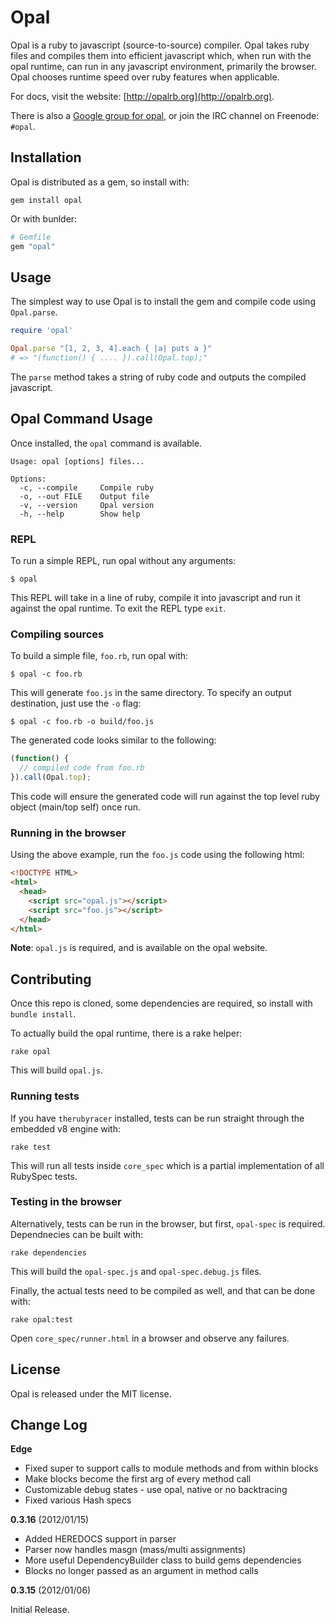 # Opal

Opal is a ruby to javascript (source-to-source) compiler. Opal takes
ruby files and compiles them into efficient javascript which, when run
with the opal runtime, can run in any javascript environment, primarily
the browser. Opal chooses runtime speed over ruby features when
applicable.

For docs, visit the website: [http://opalrb.org](http://opalrb.org).

There is also a [Google group for opal](https://groups.google.com/forum/#!forum/opalrb), or
join the IRC channel on Freenode: `#opal`.

## Installation

Opal is distributed as a gem, so install with:

```
gem install opal
```

Or with bunlder:

``` ruby
# Gemfile
gem "opal"
```

## Usage

The simplest way to use Opal is to install the gem and compile code using `Opal.parse`.

```ruby
require 'opal'

Opal.parse "[1, 2, 3, 4].each { |a| puts a }"
# => "(function() { .... }).call(Opal.top);"
```

The `parse` method takes a string of ruby code and outputs the compiled javascript.

## Opal Command Usage

Once installed, the `opal` command is available.

    Usage: opal [options] files...

    Options:
      -c, --compile     Compile ruby
      -o, --out FILE    Output file
      -v, --version     Opal version
      -h, --help        Show help

### REPL

To run a simple REPL, run opal without any arguments:

    $ opal

This REPL will take in a line of ruby, compile it into javascript and
run it against the opal runtime. To exit the REPL type `exit`.

### Compiling sources

To build a simple file, `foo.rb`, run opal with:

    $ opal -c foo.rb

This will generate `foo.js` in the same directory. To specify an output
destination, just use the `-o` flag:

    $ opal -c foo.rb -o build/foo.js

The generated code looks similar to the following:

``` js
(function() {
  // compiled code from foo.rb
}).call(Opal.top);
```

This code will ensure the generated code will run against the top level
ruby object (main/top self) once run.

### Running in the browser

Using the above example, run the `foo.js` code using the following html:

``` html
<!DOCTYPE HTML>
<html>
  <head>
    <script src="opal.js"></script>
    <script src="foo.js"></script>
  </head>
</html>
```

**Note**: `opal.js` is required, and is available on the opal website.

## Contributing

Once this repo is cloned, some dependencies are required, so install
with `bundle install`.

To actually build the opal runtime, there is a rake helper:

    rake opal

This will build `opal.js`.

### Running tests

If you have `therubyracer` installed, tests can be run straight through
the embedded v8 engine with:

    rake test

This will run all tests inside `core_spec` which is a partial
implementation of all RubySpec tests.

### Testing in the browser

Alternatively, tests can be run in the browser, but first, `opal-spec`
is required. Dependnecies can be built with:

    rake dependencies

This will build the `opal-spec.js` and `opal-spec.debug.js` files.

Finally, the actual tests need to be compiled as well, and that can be
done with:

    rake opal:test

Open `core_spec/runner.html` in a browser and observe any failures.

## License

Opal is released under the MIT license.

## Change Log

**Edge**

* Fixed super to support calls to module methods and from within blocks
* Make blocks become the first arg of every method call
* Customizable debug states - use opal, native or no backtracing
* Fixed various Hash specs

**0.3.16** (2012/01/15)

* Added HEREDOCS support in parser
* Parser now handles masgn (mass/multi assignments)
* More useful DependencyBuilder class to build gems dependencies
* Blocks no longer passed as an argument in method calls

**0.3.15** (2012/01/06)

Initial Release.